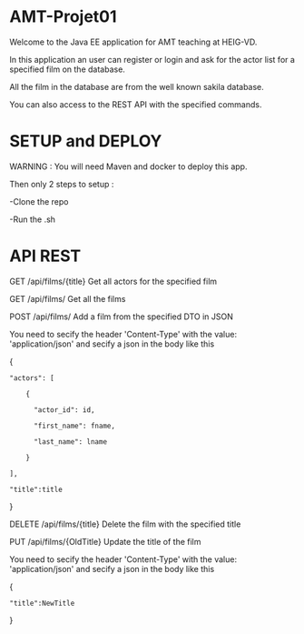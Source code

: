# AMT-Projet01

Welcome to the Java EE application for AMT teaching at HEIG-VD.

In this application an user can register or login and ask for the actor list for a specified film on the database.

All the film in the database are from the well known sakila database.

You can also access to the REST API with the specified commands.

# SETUP and DEPLOY

WARNING : You will need Maven and docker to deploy this app.

Then only 2 steps to setup :

 -Clone the repo

 -Run the .sh

# API REST

GET			/api/films/{title}		Get all actors for the specified film

GET			/api/films/				Get all the films

POST		/api/films/				Add a film from the specified DTO in JSON

You need to secify the header 'Content-Type' with the value: 'application/json' and secify a json in the body like this

{

	"actors": [

	    {

	      "actor_id": id,

	      "first_name": fname,

	      "last_name": lname

	    }

	],

	"title":title

}

DELETE		/api/films/{title}		Delete the film with the specified title

PUT			/api/films/{OldTitle}			Update the title of the film

You need to secify the header 'Content-Type' with the value: 'application/json' and secify a json in the body like this

{

	"title":NewTitle

}



